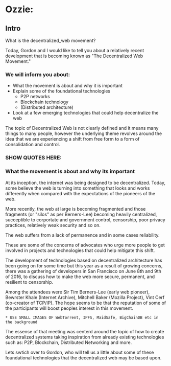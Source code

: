 
# Ozzie:

## Intro

What is the decentralized_web movement?

Today, Gordon and I would like to tell you about a relatively recent development that is becoming known as "The Decentralized Web Movement."

### We will inform you about:

* What the movement is about and why it is important
* Explain some of the foundational technologies
    * P2P networks
    * Blockchain technology
    * (Distributed architecture)
* Look at a few emerging technologies that could help decentralize the web

The topic of Decentralized Web is not clearly defined and it means many things to many people, however the underlying theme revolves around the idea that we are experiencing a shift from free form to a form of consolidation and control.

### SHOW QUOTES HERE:

### What the movement is about and why its important

At its inception, the internet was being designed to be decentralized. Today, some believe the web is turning into something that looks and works differently when compared with the expectations of the pioneers of the web.

More recently, the web at large is becoming fragmented and those fragments (or 
"silos" as per Berners-Lee) becoming heavily centralized, succeptible to 
corportate and government control, censorship, poor privacy practices, relatively weak security and so on.

The web suffers from a lack of permanence and in some cases reliability.

These are some of the concerns of advocates who urge more people to get involved in projects and technologies that could help mitigate this shift. 

The development of technologies based on decentralized architecture has been going on for some time but this year as a result of growing concerns, there was a gathering of developers in San Francisco on June 8th and 9th of 2016, to discuss how to make the web more secure, permanent, and resilient to censorship. 

Among the attendees were Sir Tim Berners-Lee (early web pioneer), Bewrster Khale (Internet Archive), Mitchell Baker (Mozilla Project), Vint Cerf (co-creator of TCP/IP). The hope seems to be that the reputation of some of the participants will boost peoples interest in this movement.

    * USE SMALL IMAGES OF WebTorrent, IPFS, MaidSafe, BigChainDB etc in the background

The essense of that meeting was centerd around the topic of how to create decentralized systems taking inspiration from already existing technologies such as: P2P, Blockchain, Distributed Networking and more.

Lets swtich over to Gordon, who will tell us a little about some of these foundational technologies that the decentralized web may be based upon.


